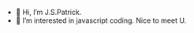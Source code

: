 - 👋 Hi, I’m J.S.Patrick.
- 👀 I’m interested in javascript coding. Nice to meet U.

<!---
Particaly/Particaly is a ✨ special ✨ repository because its `README.md` (this file) appears on your GitHub profile.
You can click the Preview link to take a look at your changes.
--->
